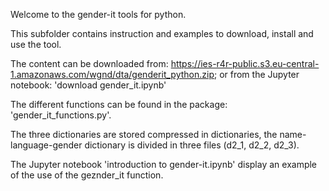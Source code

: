 Welcome to the gender-it tools for python.

This subfolder contains instruction and examples to download, install and use the tool.

The content can be downloaded from: https://ies-r4r-public.s3.eu-central-1.amazonaws.com/wgnd/dta/genderit_python.zip; or from the Jupyter notebook: 'download gender_it.ipynb'

The different functions can be found in the package: 'gender_it_functions.py'.

The three dictionaries are stored compressed in dictionaries, the name-language-gender dictionary is divided in three files (d2_1, d2_2, d2_3).

The Jupyter notebook 'introduction to gender-it.ipynb' display an example of the use of the geznder_it function.


